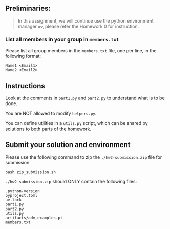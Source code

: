 
## Preliminaries:
> In this assignment, we will continue use the python environment manager `uv`,
> please refer the Homework 0 for instruction.

### List all members in your group in `members.txt`
Please list all group members in the `members.txt` file, one per line, in the following format:
```
Name1 <Email1>
Name2 <Email2>
```

## Instructions

Look at the comments in `part1.py` and `part2.py` to understand what is to be
done.

You are NOT allowed to modify `helpers.py`.

You can define utilities in a `utils.py` script, which can be shared by
solutions to both parts of the homework.

## Submit your solution and environment
Please use the following command to zip the `./hw2-submission.zip` file for submission.
```
bash zip_submission.sh
```
`./hw2-submission.zip` should ONLY contain the following files:
```
.python-version
pyproject.toml
uv.lock
part1.py
part2.py
utils.py
artifacts/adv_examples.pt
members.txt
```
